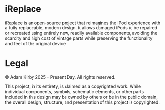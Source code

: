 # iReplace
iReplace is an open-source project that reimagines the iPod experience with a fully replaceable, modern design. It allows damaged iPods to be repaired or recreated using entirely new, readily available components, avoiding the scarcity and high cost of vintage parts while preserving the functionality and feel of the original device.



# Legal

© Adam Kirby 2025 - Present Day. All rights reserved.

This project, in its entirety, is claimed as a copyrighted work. While individual components, symbols, schematic elements, or other parts included in this design may be owned by others or be in the public domain, the overall design, structure, and presentation of this project is copyrighted.
